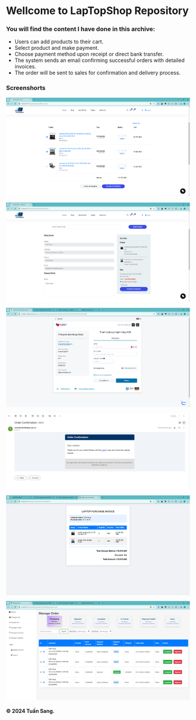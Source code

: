 # Wellcome to LapTopShop Repository
### You will find the content I have done in this archive:
* Users can add products to their cart.
* Select product and make payment.
* Choose payment method upon receipt or direct bank transfer.
* The system sends an email confirming successful orders with detailed invoices.
* The order will be sent to sales for confirmation and delivery process.


### Screenshorts
![Cart](https://github.com/tuansang03/LaptopShop-SE1870-NJ-G1/blob/main/images/cart.png)

![Checkout](https://github.com/tuansang03/LaptopShop-SE1870-NJ-G1/blob/main/images/checkout.png)

![Payment](https://github.com/tuansang03/LaptopShop-SE1870-NJ-G1/blob/main/images/payment.png)

![Send email notification](https://github.com/tuansang03/LaptopShop-SE1870-NJ-G1/blob/main/images/send_email.png)

![Invoices](https://github.com/tuansang03/LaptopShop-SE1870-NJ-G1/blob/main/images/Invoices.png)

![Manager Order](https://github.com/tuansang03/LaptopShop-SE1870-NJ-G1/blob/main/images/manager_order.png)

#### © 2024 Tuấn Sang.

